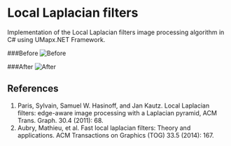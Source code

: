 # Local Laplacian filters
Implementation of the Local Laplacian filters image processing algorithm in C# using UMapx.NET Framework.

###Before
![Before](https://github.com/asiryan/Local-Laplacian-filters/blob/master/examples/before.jpg)

###After
![After](https://github.com/asiryan/Local-Laplacian-filters/blob/master/examples/after.jpg)

## References
1. Paris, Sylvain, Samuel W. Hasinoff, and Jan Kautz. Local Laplacian filters: edge-aware image processing with a Laplacian pyramid, ACM Trans. Graph. 30.4 (2011): 68.
2. Aubry, Mathieu, et al. Fast local laplacian filters: Theory and applications. ACM Transactions on Graphics (TOG) 33.5 (2014): 167.
